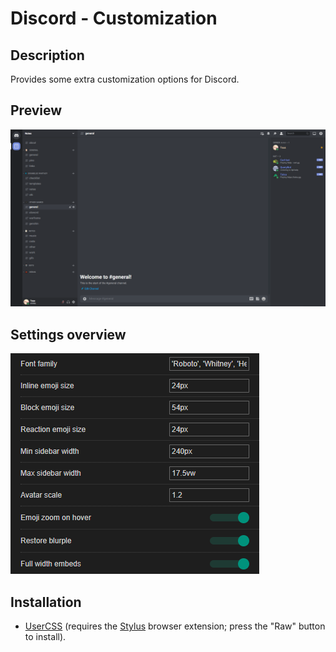 # Discord - Customization

## Description

Provides some extra customization options for Discord.

## Preview

![Preview](preview.png)

## Settings overview

![Settings](settings.png)

## Installation

- [UserCSS](./discord-customization.user.css) (requires the [Stylus](https://github.com/openstyles/stylus#releases) browser extension; press the "Raw" button to install).
